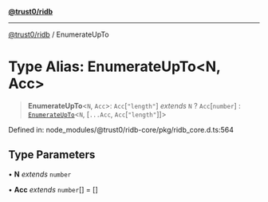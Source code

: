 [**@trust0/ridb**](../README.md)

***

[@trust0/ridb](../README.md) / EnumerateUpTo

# Type Alias: EnumerateUpTo\<N, Acc\>

> **EnumerateUpTo**\<`N`, `Acc`\>: `Acc`\[`"length"`\] *extends* `N` ? `Acc`\[`number`\] : [`EnumerateUpTo`](EnumerateUpTo.md)\<`N`, \[`...Acc`, `Acc`\[`"length"`\]\]\>

Defined in: node\_modules/@trust0/ridb-core/pkg/ridb\_core.d.ts:564

## Type Parameters

• **N** *extends* `number`

• **Acc** *extends* `number`[] = \[\]
